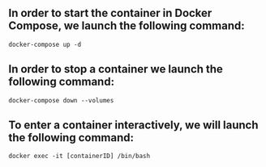 ## In order to start the container in Docker Compose, we launch the following command:
```
docker-compose up -d
```

## In order to stop a container we launch the following command:
```
docker-compose down --volumes
```

## To enter a container interactively, we will launch the following command:
```
docker exec -it [containerID] /bin/bash
```

